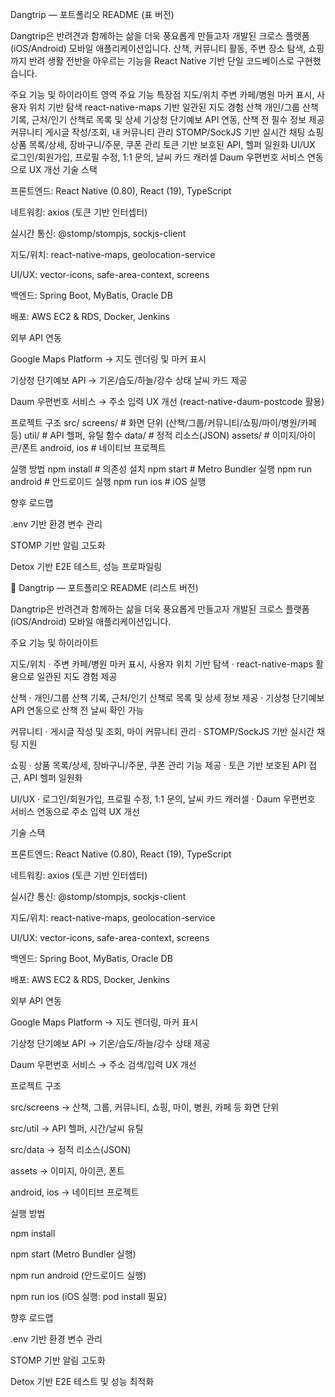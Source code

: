 Dangtrip — 포트폴리오 README (표 버전)

Dangtrip은 반려견과 함께하는 삶을 더욱 풍요롭게 만들고자 개발된 크로스 플랫폼(iOS/Android) 모바일 애플리케이션입니다.
산책, 커뮤니티 활동, 주변 장소 탐색, 쇼핑까지 반려 생활 전반을 아우르는 기능을 React Native 기반 단일 코드베이스로 구현했습니다.

주요 기능 및 하이라이트
영역	주요 기능	특장점
지도/위치	주변 카페/병원 마커 표시, 사용자 위치 기반 탐색	react-native-maps 기반 일관된 지도 경험
산책	개인/그룹 산책 기록, 근처/인기 산책로 목록 및 상세	기상청 단기예보 API 연동, 산책 전 필수 정보 제공
커뮤니티	게시글 작성/조회, 내 커뮤니티 관리	STOMP/SockJS 기반 실시간 채팅
쇼핑	상품 목록/상세, 장바구니/주문, 쿠폰 관리	토큰 기반 보호된 API, 헬퍼 일원화
UI/UX	로그인/회원가입, 프로필 수정, 1:1 문의, 날씨 카드 캐러셀	Daum 우편번호 서비스 연동으로 UX 개선
기술 스택

프론트엔드: React Native (0.80), React (19), TypeScript

네트워킹: axios (토큰 기반 인터셉터)

실시간 통신: @stomp/stompjs, sockjs-client

지도/위치: react-native-maps, geolocation-service

UI/UX: vector-icons, safe-area-context, screens

백엔드: Spring Boot, MyBatis, Oracle DB

배포: AWS EC2 & RDS, Docker, Jenkins

외부 API 연동

Google Maps Platform → 지도 렌더링 및 마커 표시

기상청 단기예보 API → 기온/습도/하늘/강수 상태 날씨 카드 제공

Daum 우편번호 서비스 → 주소 입력 UX 개선 (react-native-daum-postcode 활용)

프로젝트 구조
src/
  screens/      # 화면 단위 (산책/그룹/커뮤니티/쇼핑/마이/병원/카페 등)
  util/         # API 헬퍼, 유틸 함수
  data/         # 정적 리소스(JSON)
assets/         # 이미지/아이콘/폰트
android, ios    # 네이티브 프로젝트

실행 방법
npm install       # 의존성 설치
npm start         # Metro Bundler 실행
npm run android   # 안드로이드 실행
npm run ios       # iOS 실행

향후 로드맵

.env 기반 환경 변수 관리

STOMP 기반 알림 고도화

Detox 기반 E2E 테스트, 성능 프로파일링

📌 Dangtrip — 포트폴리오 README (리스트 버전)

Dangtrip은 반려견과 함께하는 삶을 더욱 풍요롭게 만들고자 개발된 크로스 플랫폼(iOS/Android) 모바일 애플리케이션입니다.

주요 기능 및 하이라이트

지도/위치
· 주변 카페/병원 마커 표시, 사용자 위치 기반 탐색
· react-native-maps 활용으로 일관된 지도 경험 제공

산책
· 개인/그룹 산책 기록, 근처/인기 산책로 목록 및 상세 정보 제공
· 기상청 단기예보 API 연동으로 산책 전 날씨 확인 가능

커뮤니티
· 게시글 작성 및 조회, 마이 커뮤니티 관리
· STOMP/SockJS 기반 실시간 채팅 지원

쇼핑
· 상품 목록/상세, 장바구니/주문, 쿠폰 관리 기능 제공
· 토큰 기반 보호된 API 접근, API 헬퍼 일원화

UI/UX
· 로그인/회원가입, 프로필 수정, 1:1 문의, 날씨 카드 캐러셀
· Daum 우편번호 서비스 연동으로 주소 입력 UX 개선

기술 스택

프론트엔드: React Native (0.80), React (19), TypeScript

네트워킹: axios (토큰 기반 인터셉터)

실시간 통신: @stomp/stompjs, sockjs-client

지도/위치: react-native-maps, geolocation-service

UI/UX: vector-icons, safe-area-context, screens

백엔드: Spring Boot, MyBatis, Oracle DB

배포: AWS EC2 & RDS, Docker, Jenkins

외부 API 연동

Google Maps Platform → 지도 렌더링, 마커 표시

기상청 단기예보 API → 기온/습도/하늘/강수 상태 제공

Daum 우편번호 서비스 → 주소 검색/입력 UX 개선

프로젝트 구조

src/screens → 산책, 그룹, 커뮤니티, 쇼핑, 마이, 병원, 카페 등 화면 단위

src/util → API 헬퍼, 시간/날씨 유틸

src/data → 정적 리소스(JSON)

assets → 이미지, 아이콘, 폰트

android, ios → 네이티브 프로젝트

실행 방법

npm install

npm start (Metro Bundler 실행)

npm run android (안드로이드 실행)

npm run ios (iOS 실행: pod install 필요)

향후 로드맵

.env 기반 환경 변수 관리

STOMP 기반 알림 고도화

Detox 기반 E2E 테스트 및 성능 최적화
